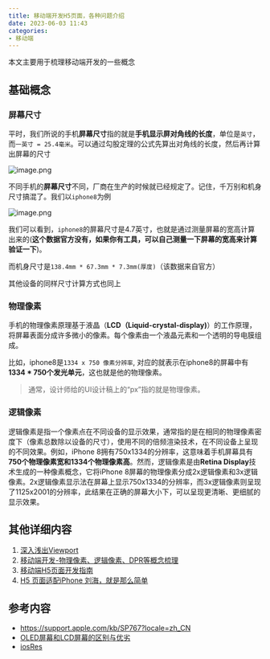 ```yaml
---
title: 移动端开发H5页面，各种问题介绍
date: 2023-06-03 11:43
categories:
- 移动端
---
```


本文主要用于梳理移动端开发的一些概念

## 基础概念

### 屏幕尺寸
平时，我们所说的手机**屏幕尺寸**指的就是**手机显示屏对角线的长度**，单位是`英寸`，而`一英寸 = 25.4毫米`。可以通过勾股定理的公式先算出对角线的长度，然后再计算出屏幕的尺寸


![image.png](https://p9-juejin.byteimg.com/tos-cn-i-k3u1fbpfcp/18fbce8c34f84999a61db4bf4d88080a~tplv-k3u1fbpfcp-watermark.image?)

不同手机的**屏幕尺寸**不同，厂商在生产的时候就已经规定了。记住，千万别和机身尺寸搞混了。我们以`iphone8`为例

![image.png](https://p6-juejin.byteimg.com/tos-cn-i-k3u1fbpfcp/1a97b11283a74de796aa45b50b856db4~tplv-k3u1fbpfcp-watermark.image?)

我们可以看到，`iphone8`的屏幕尺寸是4.7英寸，也就是通过测量屏幕的宽高计算出来的(**这个数据官方没有，如果你有工具，可以自己测量一下屏幕的宽高来计算验证一下**)。

而机身尺寸是`138.4mm * 67.3mm * 7.3mm(厚度)`（该数据来自官方）

其他设备的同样尺寸计算方式也同上

### 物理像素

手机的物理像素原理基于液晶（**LCD（Liquid-crystal-display)**）的工作原理，将屏幕表面分成许多微小的像素。每个像素由一个液晶元素和一个透明的导电膜组成。

比如，iphone8是`1334 x 750 像素分辨率`, 对应的就表示在iphone8的屏幕中有**1334 * 750个发光单元**，这也就是他的物理像素。

> 通常，设计师给的UI设计稿上的“px”指的就是物理像素。

### 逻辑像素
逻辑像素是指一个像素点在不同设备的显示效果，通常指的是在相同的物理像素密度下（像素总数除以设备的尺寸），使用不同的倍频渲染技术，在不同设备上呈现的不同效果。例如，iPhone 8拥有750x1334的分辨率，这意味着手机屏幕具有**750个物理像素宽和1334个物理像素高**。然而，逻辑像素是由**Retina Display**技术生成的一种像素概念，它将iPhone 8屏幕的物理像素分成2x逻辑像素和3x逻辑像素。2x逻辑像素显示法在屏幕上显示750x1334的分辨率，而3x逻辑像素则呈现了1125x2001的分辨率，此结果在正确的屏幕大小下，可以呈现更清晰、更细腻的显示效果。

## 其他详细内容
1. [深入浅出Viewport](https://www.cnblogs.com/onepixel/p/12144364.html)
2. [移动端开发-物理像素、逻辑像素、DPR等概念梳理](https://juejin.cn/post/7025540612111728653)
3. [移动端H5页面开发指南](https://juejin.cn/post/7064189873002905608)
4. [H5 页面适配iPhone 刘海，就是那么简单](https://juejin.cn/post/6844903930216841223)

## 参考内容

- https://support.apple.com/kb/SP767?locale=zh_CN
- [OLED屏幕和LCD屏幕的区别与优劣](https://zhuanlan.zhihu.com/p/37651650)
- [iosRes](http://iosres.com/)
